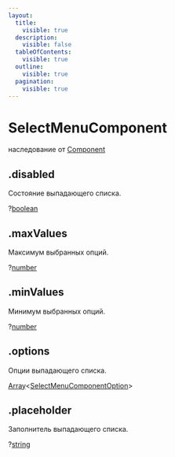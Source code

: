 ```yaml
---
layout:
  title:
    visible: true
  description:
    visible: false
  tableOfContents:
    visible: true
  outline:
    visible: true
  pagination:
    visible: true
---
```


# SelectMenuComponent

наследование от [Component](component.md)

## .disabled

Состояние выпадающего списка.

?[boolean](https://developer.mozilla.org/ru/docs/Web/JavaScript/Reference/Global\_Objects/Boolean)

## .maxValues

Максимум выбранных опций.

?[number](https://developer.mozilla.org/ru/docs/Web/JavaScript/Reference/Global\_Objects/Number)

## .minValues

Минимум выбранных опций.

?[number](https://developer.mozilla.org/ru/docs/Web/JavaScript/Reference/Global\_Objects/Number)

## .options

Опции выпадающего списка.

[Array](https://developer.mozilla.org/ru/docs/Web/JavaScript/Reference/Global\_Objects/Array)<[SelectMenuComponentOption](selectmenucomponentoption.md)>

## .placeholder

Заполнитель выпадающего списка.

?[string](https://developer.mozilla.org/ru/docs/Web/JavaScript/Reference/Global\_Objects/String)
